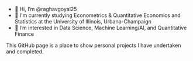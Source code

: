 - 👋 Hi, I’m @raghavgoyal25
- 🧐 I'm currently studying Econometrics & Quantitative Economics and Statistics at the University of Illinois, Urbana-Champaign
- 👀 I’m interested in Data Science, Machine Learning/AI, and Quantitative Finance

This GitHub page is a place to show personal projects I have undertaken and completed.
